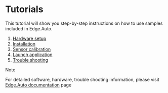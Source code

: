 # Tutorials

This tutorial will show you step-by-step instructions on how to use samples included in Edge.Auto.

1. [Hardware setup](tutorials/01_hardware_setup.md)
2. [Installation](tutorials/02_installation.md)
3. [Sensor calibration](tutorials/03_sensor_calibration.md)
4. [Launch application](tutorials/04_launch_application.md)
5. [Trouble shooting](tutorials/05_trouble_shooting.md)

> [!NOTE]  
> For detailed software, hardware, trouble shooting information, please visit [Edge.Auto documentation](https://tier4.github.io/edge-auto-docs/index.html) page